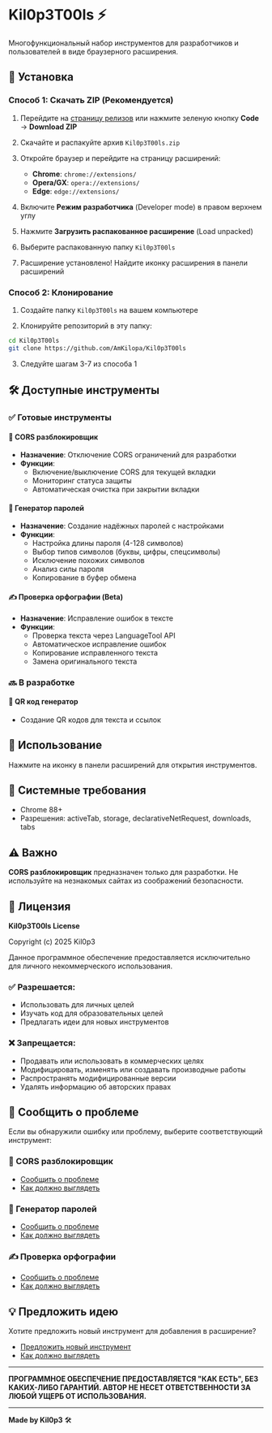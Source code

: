 # Kil0p3T00ls ⚡

Многофункциональный набор инструментов для разработчиков и пользователей в виде браузерного расширения.

## 🚀 Установка

### Способ 1: Скачать ZIP (Рекомендуется)

1. Перейдите на [страницу релизов](https://github.com/AmKilopa/Kil0p3T00ls/releases) или нажмите зеленую кнопку **Code** → **Download ZIP**

2. Скачайте и распакуйте архив `Kil0p3T00ls.zip`

3. Откройте браузер и перейдите на страницу расширений:
   - **Chrome**: `chrome://extensions/`
   - **Opera/GX**: `opera://extensions/`
   - **Edge**: `edge://extensions/`

4. Включите **Режим разработчика** (Developer mode) в правом верхнем углу

5. Нажмите **Загрузить распакованное расширение** (Load unpacked)

6. Выберите распакованную папку `Kil0p3T00ls`

7. Расширение установлено! Найдите иконку расширения в панели расширений

### Способ 2: Клонирование

1. Создайте папку `Kil0p3T00ls` на вашем компьютере

2. Клонируйте репозиторий в эту папку:
```bash
cd Kil0p3T00ls
git clone https://github.com/AmKilopa/Kil0p3T00ls
```

3. Следуйте шагам 3-7 из способа 1

## 🛠️ Доступные инструменты

### ✅ Готовые инструменты

#### 🚀 CORS разблокировщик
- **Назначение**: Отключение CORS ограничений для разработки
- **Функции**: 
  - Включение/выключение CORS для текущей вкладки
  - Мониторинг статуса защиты
  - Автоматическая очистка при закрытии вкладки

#### 🔐 Генератор паролей
- **Назначение**: Создание надёжных паролей с настройками
- **Функции**:
  - Настройка длины пароля (4-128 символов)
  - Выбор типов символов (буквы, цифры, спецсимволы)
  - Исключение похожих символов
  - Анализ силы пароля
  - Копирование в буфер обмена

#### ✍️ Проверка орфографии (Beta)
- **Назначение**: Исправление ошибок в тексте
- **Функции**:
  - Проверка текста через LanguageTool API
  - Автоматическое исправление ошибок
  - Копирование исправленного текста
  - Замена оригинального текста

### 🔜 В разработке

#### 📱 QR код генератор
- Создание QR кодов для текста и ссылок

## 🎯 Использование

Нажмите на иконку в панели расширений для открытия инструментов.

## 🔧 Системные требования

- Chrome 88+
- Разрешения: activeTab, storage, declarativeNetRequest, downloads, tabs

## ⚠️ Важно

**CORS разблокировщик** предназначен только для разработки. Не используйте на незнакомых сайтах из соображений безопасности.

## 📝 Лицензия

**Kil0p3T00ls License**

Copyright (c) 2025 Kil0p3

Данное программное обеспечение предоставляется исключительно для личного некоммерческого использования.

### ✅ **Разрешается:**
- Использовать для личных целей
- Изучать код для образовательных целей
- Предлагать идеи для новых инструментов

### ❌ **Запрещается:**
- Продавать или использовать в коммерческих целях
- Модифицировать, изменять или создавать производные работы
- Распространять модифицированные версии
- Удалять информацию об авторских правах

## 🐛 Сообщить о проблеме

Если вы обнаружили ошибку или проблему, выберите соответствующий инструмент:

### 🚀 CORS разблокировщик
- [Сообщить о проблеме](https://github.com/AmKilopa/Kil0p3T00ls/issues/new?title=%5BBUG%5D%20CORS%20%D1%80%D0%B0%D0%B7%D0%B1%D0%BB%D0%BE%D0%BA%D0%B8%D1%80%D0%BE%D0%B2%D1%89%D0%B8%D0%BA&body=%20%F0%9F%93%9D%20%D0%9E%D0%BF%D0%B8%D1%81%D0%B0%D0%BD%D0%B8%D0%B5%20%D0%BF%D1%80%D0%BE%D0%B1%D0%BB%D0%B5%D0%BC%D1%8B%0A%60%60%60%0A%D0%9E%D0%BF%D0%B8%D1%88%D0%B8%D1%82%D0%B5%20%D1%81%D0%B2%D0%BE%D0%B8%D0%BC%D0%B8%20%D1%81%D0%BB%D0%BE%D0%B2%D0%B0%D0%BC%D0%B8%20%D1%87%D1%82%D0%BE%20%D0%B8%D0%BC%D0%B5%D0%BD%D0%BD%D0%BE%20%D0%BD%D0%B5%20%D1%80%D0%B0%D0%B1%D0%BE%D1%82%D0%B0%D0%B5%D1%82%0A%60%60%60%0A%0A%20%F0%9F%94%A7%20%D0%9D%D0%B0%D1%81%D1%82%D1%80%D0%BE%D0%B9%D0%BA%D0%B8%20CORS%0A-%20%2A%2A%D0%A1%D0%B0%D0%B9%D1%82%2A%2A%3A%20%28%D1%83%D0%BA%D0%B0%D0%B6%D0%B8%D1%82%D0%B5%20%D0%B0%D0%B4%D1%80%D0%B5%D1%81%29%0A-%20%2A%2A%D0%A1%D1%82%D0%B0%D1%82%D1%83%D1%81%2A%2A%3A%20%5B%20%20%20%5D%20%D0%92%D0%BA%D0%BB%D1%8E%D1%87%D0%B5%D0%BD%20%2F%20%5B%20%20%20%5D%20%D0%92%D1%8B%D0%BA%D0%BB%D1%8E%D1%87%D0%B5%D0%BD%0A%0A%20%F0%9F%93%B7%20%D0%94%D0%BE%D0%BA%D0%B0%D0%B7%D0%B0%D1%82%D0%B5%D0%BB%D1%8C%D1%81%D1%82%D0%B2%D0%B0%0A%60%60%60%0A%D0%A1%D0%BA%D1%80%D0%B8%D0%BD%D1%88%D0%BE%D1%82%20%28%D0%B5%D1%81%D0%BB%D0%B8%20%D0%B5%D1%81%D1%82%D1%8C%29%20%D0%B8%D0%BB%D0%B8%20%D0%BE%D0%BF%D0%B8%D1%81%D0%B0%D0%BD%D0%B8%D0%B5%20%D0%BF%D1%80%D0%BE%D0%B1%D0%BB%D0%B5%D0%BC%D1%8B%20%28%D0%BA%D0%BE%D0%B4%20%D0%BE%D1%88%D0%B8%D0%B1%D0%BA%D0%B8%2C%20%D1%81%D0%BE%D0%BE%D0%B1%D1%89%D0%B5%D0%BD%D0%B8%D0%B5%20%D0%B2%20%D0%BA%D0%BE%D0%BD%D1%81%D0%BE%D0%BB%D0%B8%29%0A%60%60%60%0A%0A%20%F0%9F%8C%90%20%D0%91%D1%80%D0%B0%D1%83%D0%B7%D0%B5%D1%80%0A-%20%5B%20%20%20%5D%20Chrome%0A-%20%5B%20%20%20%5D%20Opera%2FGX%0A-%20%5B%20%20%20%5D%20Edge%0A-%20%5B%20%20%20%5D%20%D0%94%D1%80%D1%83%D0%B3%D0%BE%D0%B9%3A%20________%0A%0A---%0A%F0%9F%99%8F%20%2A%2A%D0%A1%D0%BF%D0%B0%D1%81%D0%B8%D0%B1%D0%BE%20%D0%B7%D0%B0%20%D0%BF%D0%BE%D0%BC%D0%BE%D1%89%D1%8C%20%D0%B2%20%D1%83%D0%BB%D1%83%D1%87%D1%88%D0%B5%D0%BD%D0%B8%D0%B8%20Kil0p3T00ls%21%2A%2A&labels=bug)
- [Как должно выглядеть](https://github.com/AmKilopa/Kil0p3T00ls/issues/1)

### 🔐 Генератор паролей
- [Сообщить о проблеме](https://github.com/AmKilopa/Kil0p3T00ls/issues/new?title=%5BBUG%5D%20%D0%93%D0%B5%D0%BD%D0%B5%D1%80%D0%B0%D1%82%D0%BE%D1%80%20%D0%BF%D0%B0%D1%80%D0%BE%D0%BB%D0%B5%D0%B9&body=%20%F0%9F%93%9D%20%D0%9E%D0%BF%D0%B8%D1%81%D0%B0%D0%BD%D0%B8%D0%B5%20%D0%BF%D1%80%D0%BE%D0%B1%D0%BB%D0%B5%D0%BC%D1%8B%0A%60%60%60%0A%D0%9E%D0%BF%D0%B8%D1%88%D0%B8%D1%82%D0%B5%20%D1%81%D0%B2%D0%BE%D0%B8%D0%BC%D0%B8%20%D1%81%D0%BB%D0%BE%D0%B2%D0%B0%D0%BC%D0%B8%20%D1%87%D1%82%D0%BE%20%D0%B8%D0%BC%D0%B5%D0%BD%D0%BD%D0%BE%20%D0%BD%D0%B5%20%D1%80%D0%B0%D0%B1%D0%BE%D1%82%D0%B0%D0%B5%D1%82%0A%60%60%60%0A%0A%20%F0%9F%94%A7%20%D0%9D%D0%B0%D1%81%D1%82%D1%80%D0%BE%D0%B9%D0%BA%D0%B8%20%D0%BF%D0%B0%D1%80%D0%BE%D0%BB%D1%8F%0A-%20%2A%2A%D0%94%D0%BB%D0%B8%D0%BD%D0%B0%2A%2A%3A%20%28%D1%83%D0%BA%D0%B0%D0%B6%D0%B8%D1%82%D0%B5%20%D1%86%D0%B8%D1%84%D1%80%D1%83%29%0A-%20%2A%2A%D0%A1%D0%B8%D0%BC%D0%B2%D0%BE%D0%BB%D1%8B%2A%2A%3A%20%5B%20%20%20%5D%20%D0%91%D1%83%D0%BA%D0%B2%D1%8B%20%5B%20%20%20%5D%20%D0%A6%D0%B8%D1%84%D1%80%D1%8B%20%5B%20%20%20%5D%20%D0%A1%D0%BF%D0%B5%D1%86%D1%81%D0%B8%D0%BC%D0%B2%D0%BE%D0%BB%D1%8B%0A%0A%20%F0%9F%93%B7%20%D0%94%D0%BE%D0%BA%D0%B0%D0%B7%D0%B0%D1%82%D0%B5%D0%BB%D1%8C%D1%81%D1%82%D0%B2%D0%B0%0A%60%60%60%0A%D0%A1%D0%BA%D1%80%D0%B8%D0%BD%D1%88%D0%BE%D1%82%20%28%D0%B5%D1%81%D0%BB%D0%B8%20%D0%B5%D1%81%D1%82%D1%8C%29%20%D0%B8%D0%BB%D0%B8%20%D0%BE%D0%BF%D0%B8%D1%81%D0%B0%D0%BD%D0%B8%D0%B5%20%D0%BF%D1%80%D0%BE%D0%B1%D0%BB%D0%B5%D0%BC%D1%8B%20%28%D0%BA%D0%BE%D0%B4%20%D0%BE%D1%88%D0%B8%D0%B1%D0%BA%D0%B8%2C%20%D1%81%D0%BE%D0%BE%D0%B1%D1%89%D0%B5%D0%BD%D0%B8%D0%B5%20%D0%B2%20%D0%BA%D0%BE%D0%BD%D1%81%D0%BE%D0%BB%D0%B8%29%0A%60%60%60%0A%0A%20%F0%9F%8C%90%20%D0%91%D1%80%D0%B0%D1%83%D0%B7%D0%B5%D1%80%0A-%20%5B%20%20%20%5D%20Chrome%0A-%20%5B%20%20%20%5D%20Opera%2FGX%0A-%20%5B%20%20%20%5D%20Edge%0A-%20%5B%20%20%20%5D%20%D0%94%D1%80%D1%83%D0%B3%D0%BE%D0%B9%3A%20________%0A%0A---%0A%F0%9F%99%8F%20%2A%2A%D0%A1%D0%BF%D0%B0%D1%81%D0%B8%D0%B1%D0%BE%20%D0%B7%D0%B0%20%D0%BF%D0%BE%D0%BC%D0%BE%D1%89%D1%8C%20%D0%B2%20%D1%83%D0%BB%D1%83%D1%87%D1%88%D0%B5%D0%BD%D0%B8%D0%B8%20Kil0p3T00ls%21%2A%2A&labels=bug)
- [Как должно выглядеть](https://github.com/AmKilopa/Kil0p3T00ls/issues/2)

### ✍️ Проверка орфографии
- [Сообщить о проблеме](https://github.com/AmKilopa/Kil0p3T00ls/issues/new?title=%5BBUG%5D%20%D0%9F%D1%80%D0%BE%D0%B2%D0%B5%D1%80%D0%BA%D0%B0%20%D0%BE%D1%80%D1%84%D0%BE%D0%B3%D1%80%D0%B0%D1%84%D0%B8%D0%B8&body=%20%F0%9F%93%9D%20%D0%9E%D0%BF%D0%B8%D1%81%D0%B0%D0%BD%D0%B8%D0%B5%20%D0%BF%D1%80%D0%BE%D0%B1%D0%BB%D0%B5%D0%BC%D1%8B%0A%60%60%60%0A%D0%9E%D0%BF%D0%B8%D1%88%D0%B8%D1%82%D0%B5%20%D1%81%D0%B2%D0%BE%D0%B8%D0%BC%D0%B8%20%D1%81%D0%BB%D0%BE%D0%B2%D0%B0%D0%BC%D0%B8%20%D1%87%D1%82%D0%BE%20%D0%B8%D0%BC%D0%B5%D0%BD%D0%BD%D0%BE%20%D0%BD%D0%B5%20%D1%80%D0%B0%D0%B1%D0%BE%D1%82%D0%B0%D0%B5%D1%82%0A%60%60%60%0A%0A%20%F0%9F%94%A7%20%D0%A2%D0%B5%D0%BA%D1%81%D1%82%20%D0%BA%D0%BE%D1%82%D0%BE%D1%80%D1%8B%D0%B9%20%D0%BF%D1%80%D0%BE%D0%B2%D0%B5%D1%80%D1%8F%D0%BB%D0%B8%0A%60%60%60%0A%D0%92%D1%81%D1%82%D0%B0%D0%B2%D1%8C%D1%82%D0%B5%20%D1%81%D1%8E%D0%B4%D0%B0%20%D1%82%D0%B5%D0%BA%D1%81%D1%82%20%D0%BA%D0%BE%D1%82%D0%BE%D1%80%D1%8B%D0%B9%20%D0%BF%D1%80%D0%BE%D0%B2%D0%B5%D1%80%D1%8F%D0%BB%D0%B8%0A%60%60%60%0A%0A%20%F0%9F%93%B7%20%D0%94%D0%BE%D0%BA%D0%B0%D0%B7%D0%B0%D1%82%D0%B5%D0%BB%D1%8C%D1%81%D1%82%D0%B2%D0%B0%0A%60%60%60%0A%D0%A1%D0%BA%D1%80%D0%B8%D0%BD%D1%88%D0%BE%D1%82%20%28%D0%B5%D1%81%D0%BB%D0%B8%20%D0%B5%D1%81%D1%82%D1%8C%29%20%D0%B8%D0%BB%D0%B8%20%D0%BE%D0%BF%D0%B8%D1%81%D0%B0%D0%BD%D0%B8%D0%B5%20%D0%BF%D1%80%D0%BE%D0%B1%D0%BB%D0%B5%D0%BC%D1%8B%20%28%D0%BA%D0%BE%D0%B4%20%D0%BE%D1%88%D0%B8%D0%B1%D0%BA%D0%B8%2C%20%D1%81%D0%BE%D0%BE%D0%B1%D1%89%D0%B5%D0%BD%D0%B8%D0%B5%20%D0%B2%20%D0%BA%D0%BE%D0%BD%D1%81%D0%BE%D0%BB%D0%B8%29%0A%60%60%60%0A%0A%20%F0%9F%8C%90%20%D0%91%D1%80%D0%B0%D1%83%D0%B7%D0%B5%D1%80%0A-%20%5B%20%20%20%5D%20Chrome%0A-%20%5B%20%20%20%5D%20Opera%2FGX%0A-%20%5B%20%20%20%5D%20Edge%0A-%20%5B%20%20%20%5D%20%D0%94%D1%80%D1%83%D0%B3%D0%BE%D0%B9%3A%20________%0A%0A---%0A%F0%9F%99%8F%20%2A%2A%D0%A1%D0%BF%D0%B0%D1%81%D0%B8%D0%B1%D0%BE%20%D0%B7%D0%B0%20%D0%BF%D0%BE%D0%BC%D0%BE%D1%89%D1%8C%20%D0%B2%20%D1%83%D0%BB%D1%83%D1%87%D1%88%D0%B5%D0%BD%D0%B8%D0%B8%20Kil0p3T00ls%21%2A%2A&labels=bug)
- [Как должно выглядеть](https://github.com/AmKilopa/Kil0p3T00ls/issues/3)

## 💡 Предложить идею

Хотите предложить новый инструмент для добавления в расширение?

- [Предложить новый инструмент](https://github.com/AmKilopa/Kil0p3T00ls/issues/new?title=%5BFEATURE%5D%20%D0%9D%D0%B0%D0%B7%D0%B2%D0%B0%D0%BD%D0%B8%D0%B5%20%D0%B8%D0%BD%D1%81%D1%82%D1%80%D1%83%D0%BC%D0%B5%D0%BD%D1%82%D0%B0&body=%20%F0%9F%92%A1%20%D0%9D%D0%B0%D0%B7%D0%B2%D0%B0%D0%BD%D0%B8%D0%B5%20%D0%B8%D0%BD%D1%81%D1%82%D1%80%D1%83%D0%BC%D0%B5%D0%BD%D1%82%D0%B0%0A%60%60%60%0A%D0%9F%D1%80%D0%B8%D0%B4%D1%83%D0%BC%D0%B0%D0%B9%D1%82%D0%B5%20%D0%BA%D1%80%D0%B0%D1%81%D0%B8%D0%B2%D0%BE%D0%B5%20%D0%BD%D0%B0%D0%B7%D0%B2%D0%B0%D0%BD%D0%B8%D0%B5%20%D0%B4%D0%BB%D1%8F%20%D0%B8%D0%BD%D1%81%D1%82%D1%80%D1%83%D0%BC%D0%B5%D0%BD%D1%82%D0%B0%0A%60%60%60%0A%0A%20%F0%9F%93%9D%20%D0%9E%D0%BF%D0%B8%D1%81%D0%B0%D0%BD%D0%B8%D0%B5%20%D0%B8%D0%BD%D1%81%D1%82%D1%80%D1%83%D0%BC%D0%B5%D0%BD%D1%82%D0%B0%0A%60%60%60%0A%D0%9E%D0%BF%D0%B8%D1%88%D0%B8%D1%82%D0%B5%20%D0%BF%D0%BE%D0%B4%D1%80%D0%BE%D0%B1%D0%BD%D0%BE%20%D1%87%D1%82%D0%BE%20%D0%B4%D0%BE%D0%BB%D0%B6%D0%B5%D0%BD%20%D0%B4%D0%B5%D0%BB%D0%B0%D1%82%D1%8C%20%D0%B8%D0%BD%D1%81%D1%82%D1%80%D1%83%D0%BC%D0%B5%D0%BD%D1%82%0A%60%60%60%0A%0A%20%F0%9F%8E%AF%20%D0%97%D0%B0%D1%87%D0%B5%D0%BC%20%D0%BE%D0%BD%20%D0%BD%D1%83%D0%B6%D0%B5%D0%BD%0A%60%60%60%0A%D0%9E%D0%B1%D1%8A%D1%8F%D1%81%D0%BD%D0%B8%D1%82%D0%B5%20%D0%BA%D0%B0%D0%BA%D1%83%D1%8E%20%D0%BF%D1%80%D0%BE%D0%B1%D0%BB%D0%B5%D0%BC%D1%83%20%D1%80%D0%B5%D1%88%D0%B0%D0%B5%D1%82%20%D0%B8%D0%BD%D1%81%D1%82%D1%80%D1%83%D0%BC%D0%B5%D0%BD%D1%82%0A%60%60%60%0A%0A%20%F0%9F%94%A7%20%D0%9A%D0%B0%D0%BA%20%D0%B4%D0%BE%D0%BB%D0%B6%D0%B5%D0%BD%20%D1%80%D0%B0%D0%B1%D0%BE%D1%82%D0%B0%D1%82%D1%8C%0A1.%20%28%D0%BE%D0%BF%D0%B8%D1%88%D0%B8%D1%82%D0%B5%20%D0%BF%D0%B5%D1%80%D0%B2%D1%8B%D0%B9%20%D1%88%D0%B0%D0%B3%29%0A2.%20%28%D0%BE%D0%BF%D0%B8%D1%88%D0%B8%D1%82%D0%B5%20%D0%B2%D1%82%D0%BE%D1%80%D0%BE%D0%B9%20%D1%88%D0%B0%D0%B3%29%0A3.%20%28%D0%B4%D0%BE%D0%B1%D0%B0%D0%B2%D1%8C%D1%82%D0%B5%20%D0%B5%D1%89%D0%B5%20%D0%B5%D1%81%D0%BB%D0%B8%20%D0%BD%D1%83%D0%B6%D0%BD%D0%BE%29%0A%0A%20%F0%9F%8C%90%20%D0%9F%D1%80%D0%B8%D0%BC%D0%B5%D1%80%D1%8B%20%D0%B0%D0%BD%D0%B0%D0%BB%D0%BE%D0%B3%D0%BE%D0%B2%0A%60%60%60%0A%D0%A3%D0%BA%D0%B0%D0%B6%D0%B8%D1%82%D0%B5%20%D1%81%D1%81%D1%8B%D0%BB%D0%BA%D0%B8%20%D0%BD%D0%B0%20%D0%BF%D0%BE%D1%85%D0%BE%D0%B6%D0%B8%D0%B5%20%D0%B8%D0%BD%D1%81%D1%82%D1%80%D1%83%D0%BC%D0%B5%D0%BD%D1%82%D1%8B%0A%60%60%60%0A%0A%20%E2%AD%90%20%D0%9F%D1%80%D0%B8%D0%BE%D1%80%D0%B8%D1%82%D0%B5%D1%82%0A-%20%5B%20%20%20%5D%20%D0%9D%D0%B8%D0%B7%D0%BA%D0%B8%D0%B9%20%28%D0%BC%D0%BE%D0%B6%D0%BD%D0%BE%20%D0%B4%D0%BE%D0%B1%D0%B0%D0%B2%D0%B8%D1%82%D1%8C%20%D0%BA%D0%BE%D0%B3%D0%B4%D0%B0-%D0%BD%D0%B8%D0%B1%D1%83%D0%B4%D1%8C%29%0A-%20%5B%20%20%20%5D%20%D0%A1%D1%80%D0%B5%D0%B4%D0%BD%D0%B8%D0%B9%20%28%D1%85%D0%BE%D1%80%D0%BE%D1%88%D0%BE%20%D0%B1%D1%8B%20%D0%B4%D0%BE%D0%B1%D0%B0%D0%B2%D0%B8%D1%82%D1%8C%29%0A-%20%5B%20%20%20%5D%20%D0%92%D1%8B%D1%81%D0%BE%D0%BA%D0%B8%D0%B9%20%28%D0%BE%D1%87%D0%B5%D0%BD%D1%8C%20%D0%BD%D1%83%D0%B6%D0%BD%D0%BE%21%29%0A%0A---%0A%F0%9F%99%8F%20%2A%2A%D0%A1%D0%BF%D0%B0%D1%81%D0%B8%D0%B1%D0%BE%20%D0%B7%D0%B0%20%D0%B8%D0%B4%D0%B5%D1%8E%21%20%D0%9C%D1%8B%20%D0%BE%D0%B1%D1%8F%D0%B7%D0%B0%D1%82%D0%B5%D0%BB%D1%8C%D0%BD%D0%BE%20%D1%80%D0%B0%D1%81%D1%81%D0%BC%D0%BE%D1%82%D1%80%D0%B8%D0%BC%21%2A%2A&labels=enhancement)
- [Как должно выглядеть](https://github.com/AmKilopa/Kil0p3T00ls/issues/4)

---

**ПРОГРАММНОЕ ОБЕСПЕЧЕНИЕ ПРЕДОСТАВЛЯЕТСЯ "КАК ЕСТЬ", БЕЗ КАКИХ-ЛИБО ГАРАНТИЙ. АВТОР НЕ НЕСЕТ ОТВЕТСТВЕННОСТИ ЗА ЛЮБОЙ УЩЕРБ ОТ ИСПОЛЬЗОВАНИЯ.**

---

**Made by Kil0p3** 🛠️